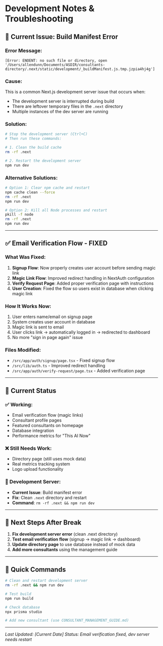 # Development Notes & Troubleshooting

## 🚨 **Current Issue: Build Manifest Error**

### **Error Message:**
```
[Error: ENOENT: no such file or directory, open '/Users/allendunn/Documents/ASDIR/consultants-directory/.next/static/development/_buildManifest.js.tmp.jzpia4hj4g']
```

### **Cause:**
This is a common Next.js development server issue that occurs when:
- The development server is interrupted during build
- There are leftover temporary files in the `.next` directory
- Multiple instances of the dev server are running

### **Solution:**
```bash
# Stop the development server (Ctrl+C)
# Then run these commands:

# 1. Clean the build cache
rm -rf .next

# 2. Restart the development server
npm run dev
```

### **Alternative Solutions:**
```bash
# Option 1: Clear npm cache and restart
npm cache clean --force
rm -rf .next
npm run dev

# Option 2: Kill all Node processes and restart
pkill -f node
rm -rf .next
npm run dev
```

---

## ✅ **Email Verification Flow - FIXED**

### **What Was Fixed:**
1. **Signup Flow**: Now properly creates user account before sending magic link
2. **Magic Link Flow**: Improved redirect handling in NextAuth configuration
3. **Verify Request Page**: Added proper verification page with instructions
4. **User Creation**: Fixed the flow so users exist in database when clicking magic link

### **How It Works Now:**
1. User enters name/email on signup page
2. System creates user account in database
3. Magic link is sent to email
4. User clicks link → automatically logged in → redirected to dashboard
5. No more "sign in page again" issue

### **Files Modified:**
- `/src/app/auth/signup/page.tsx` - Fixed signup flow
- `/src/lib/auth.ts` - Improved redirect handling
- `/src/app/auth/verify-request/page.tsx` - Added verification page

---

## 🎯 **Current Status**

### **✅ Working:**
- Email verification flow (magic links)
- Consultant profile pages
- Featured consultants on homepage
- Database integration
- Performance metrics for "This AI Now"

### **❌ Still Needs Work:**
- Directory page (still uses mock data)
- Real metrics tracking system
- Logo upload functionality

### **🔧 Development Server:**
- **Current Issue**: Build manifest error
- **Fix**: Clean `.next` directory and restart
- **Command**: `rm -rf .next && npm run dev`

---

## 📝 **Next Steps After Break**

1. **Fix development server error** (clean .next directory)
2. **Test email verification flow** (signup → magic link → dashboard)
3. **Update directory page** to use database instead of mock data
4. **Add more consultants** using the management guide

---

## 🚀 **Quick Commands**

```bash
# Clean and restart development server
rm -rf .next && npm run dev

# Test build
npm run build

# Check database
npx prisma studio

# Add new consultant (use CONSULTANT_MANAGEMENT_GUIDE.md)
```

---

*Last Updated: [Current Date]*
*Status: Email verification fixed, dev server needs restart*



